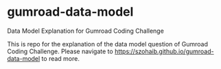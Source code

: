 # gumroad-data-model
Data Model Explanation for Gumroad Coding Challenge

This is repo for the explanation of the data model question of Gumroad Coding Challenge.
Please navigate to https://szohaib.github.io/gumroad-data-model to read more.
